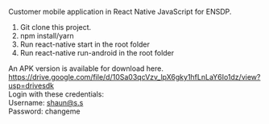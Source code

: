 
Customer mobile application in React Native JavaScript for ENSDP.

1. Git clone this project. <br/>
2. npm install/yarn <br/>
3. Run react-native start in the root folder<br/>
4. Run react-native run-android in the root folder<br/>

An APK version is available for download here. https://drive.google.com/file/d/10Sa03qcVzv_lpX6gky1hfLnLaY6Io1dz/view?usp=drivesdk
<br/>
Login with these credentials:
<br/>
Username: shaun@s.s
<br/>
Password: changeme
